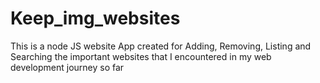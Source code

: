# Keep_img_websites
This is a node JS website App created for Adding, Removing, Listing and Searching the important websites that I encountered in my web development journey so far
